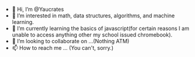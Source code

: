 - 👋 Hi, I’m @Yaucrates
- 👀 I’m interested in math, data structures, algorithms, and machine learning.
- 🌱 I’m currently learning the basics of javascript(for certain reasons I am unable to access anything other my school issued chromebook).
- 💞️ I’m looking to collaborate on ...(Nothing ATM)
- 📫 How to reach me ... (You can't, sorry.)

<!---
Yaucrates/Yaucrates is a ✨ special ✨ repository because its `README.md` (this file) appears on your GitHub profile.
You can click the Preview link to take a look at your changes.
--->
